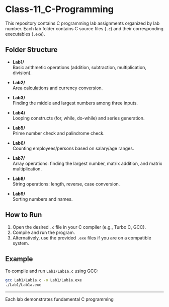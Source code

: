 # Class-11_C-Programming

This repository contains C programming lab assignments organized by lab number. Each lab folder contains C source files (`.c`) and their corresponding executables (`.exe`).

## Folder Structure

- **Lab1/**  
  Basic arithmetic operations (addition, subtraction, multiplication, division).

- **Lab2/**  
  Area calculations and currency conversion.

- **Lab3/**  
  Finding the middle and largest numbers among three inputs.

- **Lab4/**  
  Looping constructs (for, while, do-while) and series generation.

- **Lab5/**  
  Prime number check and palindrome check.

- **Lab6/**  
  Counting employees/persons based on salary/age ranges.

- **Lab7/**  
  Array operations: finding the largest number, matrix addition, and matrix multiplication.

- **Lab8/**  
  String operations: length, reverse, case conversion.

- **Lab9/**  
  Sorting numbers and names.

## How to Run

1. Open the desired `.c` file in your C compiler (e.g., Turbo C, GCC).
2. Compile and run the program.
3. Alternatively, use the provided `.exe` files if you are on a compatible system.

## Example

To compile and run `Lab1/Lab1a.c` using GCC:

```sh
gcc Lab1/Lab1a.c -o Lab1/Lab1a.exe
./Lab1/Lab1a.exe
```

---

Each lab demonstrates fundamental C programming
